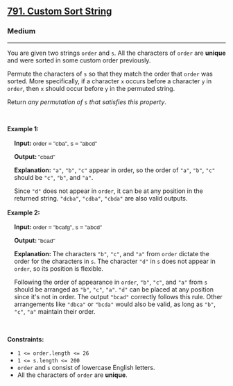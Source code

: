 <h2><a href="https://leetcode.com/problems/custom-sort-string/">791. Custom Sort String</a></h2><h3>Medium</h3><hr><div><p>You are given two strings <code>order</code> and <code>s</code>. All the characters of <code>order</code> are <strong>unique</strong> and were sorted in some custom order previously.</p>

<p>Permute the characters of <code>s</code> so that they match the order that <code>order</code> was sorted. More specifically, if a character <code>x</code> occurs before a character <code>y</code> in <code>order</code>, then <code>x</code> should occur before <code>y</code> in the permuted string.</p>

<p>Return <em>any permutation of </em><code>s</code><em> that satisfies this property</em>.</p>

<p>&nbsp;</p>
<p><strong class="example">Example 1:</strong></p>

<div class="example-block" style="border-color: var(--border-tertiary); border-left-width: 2px; color: var(--text-secondary); font-size: .875rem; margin-bottom: 1rem; margin-top: 1rem; overflow: visible; padding-left: 1rem;">
<p><strong>Input: </strong> <span class="example-io" style="font-family: Menlo,sans-serif; font-size: 0.85rem;"> order = "cba", s = "abcd" </span></p>

<p><strong>Output: </strong> <span class="example-io" style="font-family: Menlo,sans-serif; font-size: 0.85rem;"> "cbad" </span></p>

<p><strong>Explanation: </strong> <code>"a"</code>, <code>"b"</code>, <code>"c"</code> appear in order, so the order of <code>"a"</code>, <code>"b"</code>, <code>"c"</code> should be <code>"c"</code>, <code>"b"</code>, and <code>"a"</code>.</p>

<p>Since <code>"d"</code> does not appear in <code>order</code>, it can be at any position in the returned string. <code>"dcba"</code>, <code>"cdba"</code>, <code>"cbda"</code> are also valid outputs.</p>
</div>

<p><strong class="example">Example 2:</strong></p>

<div class="example-block" style="border-color: var(--border-tertiary); border-left-width: 2px; color: var(--text-secondary); font-size: .875rem; margin-bottom: 1rem; margin-top: 1rem; overflow: visible; padding-left: 1rem;">
<p><strong>Input: </strong> <span class="example-io" style="font-family: Menlo,sans-serif; font-size: 0.85rem;"> order = "bcafg", s = "abcd" </span></p>

<p><strong>Output: </strong> <span class="example-io" style="font-family: Menlo,sans-serif; font-size: 0.85rem;"> "bcad" </span></p>

<p><strong>Explanation: </strong> The characters <code>"b"</code>, <code>"c"</code>, and <code>"a"</code> from <code>order</code> dictate the order for the characters in <code>s</code>. The character <code>"d"</code> in <code>s</code> does not appear in <code>order</code>, so its position is flexible.</p>

<p>Following the order of appearance in <code>order</code>, <code>"b"</code>, <code>"c"</code>, and <code>"a"</code> from <code>s</code> should be arranged as <code>"b"</code>, <code>"c"</code>, <code>"a"</code>. <code>"d"</code> can be placed at any position since it's not in order. The output <code>"bcad"</code> correctly follows this rule. Other arrangements like <code>"dbca"</code> or <code>"bcda"</code> would also be valid, as long as <code>"b"</code>, <code>"c"</code>, <code>"a"</code> maintain their order.</p>
</div>

<p>&nbsp;</p>
<p><strong>Constraints:</strong></p>

<ul>
	<li><code>1 &lt;= order.length &lt;= 26</code></li>
	<li><code>1 &lt;= s.length &lt;= 200</code></li>
	<li><code>order</code> and <code>s</code> consist of lowercase English letters.</li>
	<li>All the characters of <code>order</code> are <strong>unique</strong>.</li>
</ul>
</div>